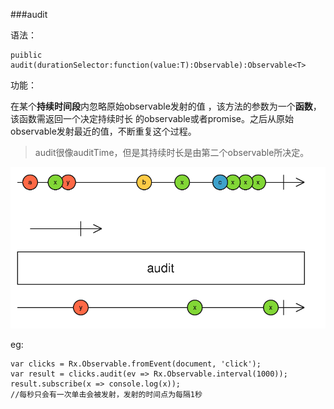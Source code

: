###audit

语法：
```
puiblic audit(durationSelector:function(value:T):Observable):Observable<T>
```

功能：

在某个**持续时间段**内忽略原始observable发射的值
，该方法的参数为一个**函数**，该函数需返回一个决定持续时长
的observable或者promise。之后从原始observable发射最近的值，不断重复这个过程。

>audit很像auditTime，但是其持续时长是由第二个observable所决定。

![](/assets/audit.png)


eg:
```
var clicks = Rx.Observable.fromEvent(document, 'click');
var result = clicks.audit(ev => Rx.Observable.interval(1000));
result.subscribe(x => console.log(x));
//每秒只会有一次单击会被发射，发射的时间点为每隔1秒
```
